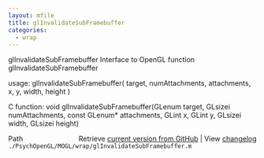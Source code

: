 ```yaml
---
layout: mfile
title: glInvalidateSubFramebuffer
categories:
  - wrap
---
```


glInvalidateSubFramebuffer  Interface to OpenGL function glInvalidateSubFramebuffer

usage:  glInvalidateSubFramebuffer\( target, numAttachments, attachments, x, y, width, height \)

C function:  void glInvalidateSubFramebuffer\(GLenum target, GLsizei numAttachments, const GLenum\* attachments, GLint x, GLint y, GLsizei width, GLsizei height\)


<div class="code_header" style="text-align:right;">
  <span style="float:left;">Path&nbsp;&nbsp;</span> <span class="counter">Retrieve <a href=
  "https://raw.github.com/Psychtoolbox-3/Psychtoolbox-3/beta/./PsychOpenGL/MOGL/wrap/glInvalidateSubFramebuffer.m">current version from GitHub</a> | View <a href=
  "https://github.com/Psychtoolbox-3/Psychtoolbox-3/commits/beta/./PsychOpenGL/MOGL/wrap/glInvalidateSubFramebuffer.m">changelog</a></span>
</div>
<div class="code">
  <code>./PsychOpenGL/MOGL/wrap/glInvalidateSubFramebuffer.m</code>
</div>
